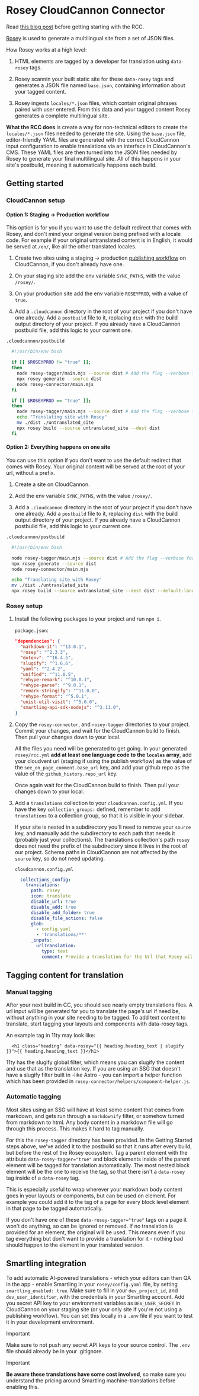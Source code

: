 # Rosey CloudCannon Connector

Read [this blog post](https://cloudcannon.com/blog/managing-multilingual-content-in-cloudcannon/) before getting starting with the RCC.


[Rosey](https://rosey.app/) is used to generate a multilingual site from a set of JSON files.

How Rosey works at a high level:

  1. HTML elements are tagged by a developer for translation using `data-rosey` tags.

  2. Rosey scannin your built static site for these `data-rosey` tags and generates a JSON file named `base.json`, containing information about your tagged content.

  3. Rosey ingests `locales/*.json` files, which contain original phrases paired with user entered. From this data and your tagged content Rosey generates a complete multilingual site.

**What the RCC does** is create a way for non-technical editors to create the `locales/*.json` files needed to generate the site. Using the `base.json` file, editor-friendly YAML files are generated with the correct CloudCannon input configuration to enable translations via an interface in CloudCannon's CMS. These YAML files are then turned into the JSON files needed by Rosey to generate your final multilingual site. All of this happens in your site's postbuild, meaning it automatically happens each build.

## Getting started

### CloudCannon setup

#### Option 1: Staging -> Production workflow

This option is for you if you want to use the default redirect that comes with Rosey, and don't mind your original version being prefixed with a locale code. For example if your original untranslated content is in English, it would be served at `/en/`, like all the other translated locales.

1. Create two sites using a staging -> production [publishing workflow](https://cloudcannon.com/documentation/articles/what-is-a-publish-branch/) on CloudCannon, if you don't already have one.

2. On your staging site add the env variable `SYNC_PATHS`, with the value `/rosey/`.


3. On your production site add the env variable `ROSEYPROD`, with a value of `true`.

4. Add a `.cloudcannon` directory in the root of your project if you don't have one already. Add a `postbuild` file to it, replacing `dist` with the build output directory of your project. If you already have a CloudCannon postbuild file, add this logic to your current one.

  `.cloudcannon/postbuild`

  ```bash
    #!/usr/bin/env bash

    if [[ $ROSEYPROD != "true" ]];
    then
      node rosey-tagger/main.mjs --source dist # Add the flag --verbose for more logs
      npx rosey generate --source dist
      node rosey-connector/main.mjs
    fi

    if [[ $ROSEYPROD == "true" ]];
    then
      node rosey-tagger/main.mjs --source dist # Add the flag --verbose for more logs
      echo "Translating site with Rosey"
      mv ./dist ./untranslated_site                  
      npx rosey build --source untranslated_site --dest dist 
    fi
  ```

#### Option 2: Everything happens on one site

You can use this option if you don't want to use the default redirect that comes with Rosey. Your original content will be served at the root of your url, without a prefix.

1. Create a site on CloudCannon.

2. Add the env variable `SYNC_PATHS`, with the value `/rosey/`.

3. Add a `.cloudcannon` directory in the root of your project if you don't have one already. Add a `postbuild` file to it, replacing `dist` with the build output directory of your project. If you already have a CloudCannon postbuild file, add this logic to your current one.

  `.cloudcannon/postbuild`

  ```bash
    #!/usr/bin/env bash

    node rosey-tagger/main.mjs --source dist # Add the flag --verbose for more logs
    npx rosey generate --source dist
    node rosey-connector/main.mjs

    echo "Translating site with Rosey"
    mv ./dist ./untranslated_site                  
    npx rosey build --source untranslated_site --dest dist --default-language-at-root
  ```

### Rosey setup

1. Install the following packages to your project and run `npm i`.

    `package.json`:

    ``` json
    "dependencies": {
      "markdown-it": "^13.0.1",
      "rosey": "^2.3.3",
      "dotenv": "^16.4.5",
      "slugify": "^1.6.6",
      "yaml": "^2.4.2",
      "unified": "^11.0.5",
      "rehype-remark": "^10.0.1",
      "rehype-parse": "^9.0.1",
      "remark-stringify": "^11.0.0",
      "rehype-format": "^5.0.1",
      "unist-util-visit": "^5.0.0",
      "smartling-api-sdk-nodejs": "^2.11.0",
    }
    ```

2. Copy the `rosey-connector`, and `rosey-tagger` directories to your project. Commit your changes, and wait for the CloudCannon build to finish. Then pull your changes down to your local. 


    All the files you need will be generated  to get going. In your generated `rosey/rcc.yml` **add at least one language code to the `locales` array**,  add your cloudvent url (staging if using the publish workflow) as the value of the `see_on_page_comment.base_url` key, and add your github repo as the value of the `github_history.repo_url` key.


    Once again wait for the CloudCannon build to finish. Then pull your changes down to your local.

3. Add a `translations` collection to your `cloudcannon.config.yml`. If you have the key `collection_groups:` defined, remember to add `translations` to a collection group, so that it is visible in your sidebar. 


    If your site is nested in a subdirectory you'll need to remove your `source` key, and manually add the subdirectory to each path that needs it (probably just your collections). The translations collection's path `rosey` does not need the prefix of the subdirectory since it lives in the root of our project. Schema paths in CloudCannon are not affected by the `source` key, so do not need updating.

    `cloudcannon.config.yml`

    ```yml
      collections_config:
        translations:
          path: rosey
          icon: translate
          disable_url: true
          disable_add: true
          disable_add_folder: true
          disable_file_actions: false
          glob:
            - config.yaml
            - 'translations/**'
          _inputs:
            urlTranslation:
              type: text
              comment: Provide a translation for the Url that Rosey will build this page at.
    ```

## Tagging content for translation

### Manual tagging

After your next build in CC, you should see nearly empty translations files. A url input will be generated for you to translate the page's url if need be, without anything in your site needing to be tagged. To add text content to translate, start tagging your layouts and components with data-rosey tags.

An example tag in 11ty may look like:

```liquid
  <h1 class="heading" data-rosey="{{ heading.heading_text | slugify }}">{{ heading.heading_text }}</h1>
```

11ty has the slugify global filter, which means you can slugify the content and use that as the translation key. If you are using an SSG that doesn't have a slugify filter built in -like Astro - you can import a helper function which has been provided in  `rosey-connector/helpers/component-helper.js`.

### Automatic tagging

Most sites using an SSG will have at least some content that comes from markdown, and gets run through a `markdownify` filter, or somehow turned from markdown to html. Any body content in a markdown file will go through this process. This makes it hard to tag manually.


For this the `rosey-tagger` directory has been provided. In the Getting Started steps above, we've added it to the postbuild so that it runs after every build, but before the rest of the Rosey ecosystem. Tag a parent element with the attribute `data-rosey-tagger="true"` and block elements inside of the parent element will be tagged for translation automatically. The most nested block element will be the one to receive the tag, so that there isn't a `data-rosey` tag inside of a `data-rosey` tag.


This is especially useful to wrap wherever your markdown body content goes in your layouts or components, but can be used on element. For example you could add it to the <body> tag of a page for every block level element in that page to be tagged automatically. 


If you don't have one of these `data-rosey-tagger="true"` tags on a page it won't do anything, so can be ignored or removed. If no translation is provided for an element, the original will be used. This means even if you tag everything but don't want to provide a translation for it - nothing bad should happen to the element in your translated version.

## Smartling integration

To add automatic AI-powered translations - which your editors can then QA in the app - enable Smartling in your `rosey/config.yaml` file, by setting `smartling_enabled: true`. Make sure to fill in your `dev_project_id`, and `dev_user_identifier`, with the credentials in your Smartling account. Add you secret API key to your environment variables as `DEV_USER_SECRET` in CloudCannon on your staging site (or your only site if you're not using a publishing workflow). You can set this locally in a `.env` file if you want to test it in your development environment. 

> [!IMPORTANT]
> Make sure to not push any secret API keys to your source control. The `.env` file should already be in your .gitignore.

> [!IMPORTANT]
> **Be aware these translations have some cost involved**, so make sure you understand the pricing around Smartling machine-translations before enabling this. 

